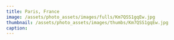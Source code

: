 ```yaml
---
title: Paris, France
image: /assets/photo_assets/images/fulls/Km7QSS1gqEw.jpg
thumbnail: /assets/photo_assets/images/thumbs/Km7QSS1gqEw.jpg
caption: 
---
```

